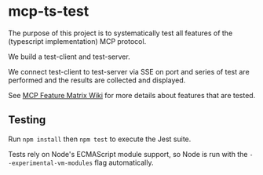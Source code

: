 # mcp-ts-test
The purpose of this project is to systematically test all features of the (typescript implementation) MCP protocol.

We build a test-client and test-server. 

We connect test-client to test-server via SSE on port and series of test are performed and the results are collected and displayed.

See [MCP Feature Matrix Wiki](https://github.com/noctonic/mcp-feature-matrix/wiki) for more details about features that are tested.

## Testing
Run `npm install` then `npm test` to execute the Jest suite. 

Tests rely on Node's ECMAScript module support, so Node is run with the `--experimental-vm-modules` flag automatically.

